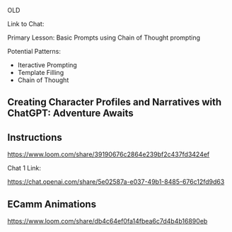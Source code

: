 OLD

Link to Chat:

Primary Lesson: Basic Prompts using Chain of Thought prompting

Potential Patterns:
- Iteractive Prompting
- Template Filling
- Chain of Thought

## Creating Character Profiles and Narratives with ChatGPT: Adventure Awaits

## Instructions

https://www.loom.com/share/39190676c2864e239bf2c437fd3424ef

Chat 1 Link:

https://chat.openai.com/share/5e02587a-e037-49b1-8485-676c12fd9d63



## ECamm Animations

https://www.loom.com/share/db4c64ef0fa14fbea6c7d4b4b16890eb